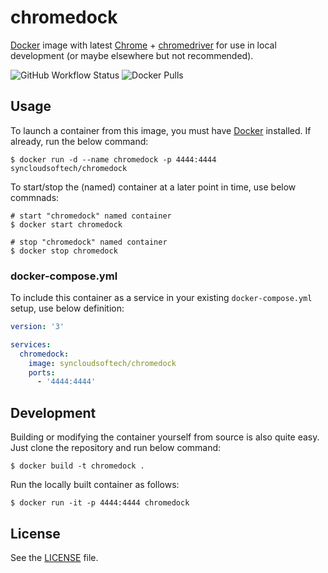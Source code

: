 # chromedock

[Docker](https://www.docker.com) image with latest [Chrome](https://www.google.com/chrome/) + [chromedriver](https://googlechromelabs.github.io/chrome-for-testing/) for use in local development (or maybe elsewhere but not recommended).

![GitHub Workflow Status](https://img.shields.io/github/actions/workflow/status/syncloudsoftech/chromedock/publish.yml?branch=main)
![Docker Pulls](https://img.shields.io/docker/pulls/syncloudsoftech/chromedock)

## Usage

To launch a container from this image, you must have [Docker](https://www.docker.com) installed.
If already, run the below command:

```shell
$ docker run -d --name chromedock -p 4444:4444 syncloudsoftech/chromedock
```

To start/stop the (named) container at a later point in time, use below commnads:

```
# start "chromedock" named container
$ docker start chromedock

# stop "chromedock" named container
$ docker stop chromedock
```

### docker-compose.yml

To include this container as a service in your existing `docker-compose.yml` setup, use below definition:

```yml
version: '3'

services:
  chromedock:
    image: syncloudsoftech/chromedock
    ports:
      - '4444:4444'
```

## Development

Building or modifying the container yourself from source is also quite easy.
Just clone the repository and run below command:

```shell
$ docker build -t chromedock .
```

Run the locally built container as follows:

```shell
$ docker run -it -p 4444:4444 chromedock
```

## License

See the [LICENSE](LICENSE) file.
